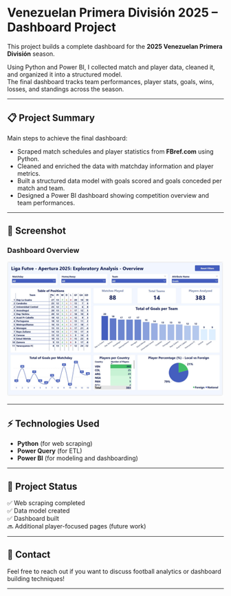 # Venezuelan Primera División 2025 – Dashboard Project

This project builds a complete dashboard for the **2025 Venezuelan Primera División** season.

Using Python and Power BI, I collected match and player data, cleaned it, and organized it into a structured model.  
The final dashboard tracks team performances, player stats, goals, wins, losses, and standings across the season.

---

## 📋 Project Summary

Main steps to achieve the final dashboard:

- Scraped match schedules and player statistics from **FBref.com** using Python.
- Cleaned and enriched the data with matchday information and player metrics.
- Built a structured data model with goals scored and goals conceded per match and team.
- Designed a Power BI dashboard showing competition overview and team performances.

---

## 📸 Screenshot

### Dashboard Overview

![Dashboard Overview](screenshots/Dashboard_Futve_1.jpg)

---

## ⚡ Technologies Used

- **Python** (for web scraping)
- **Power Query** (for ETL)
- **Power BI** (for modeling and dashboarding)

---

## 📅 Project Status

✅ Web scraping completed  
✅ Data model created  
✅ Dashboard built  
🔜 Additional player-focused pages (future work)

---

## 📣 Contact

Feel free to reach out if you want to discuss football analytics or dashboard building techniques!

---

